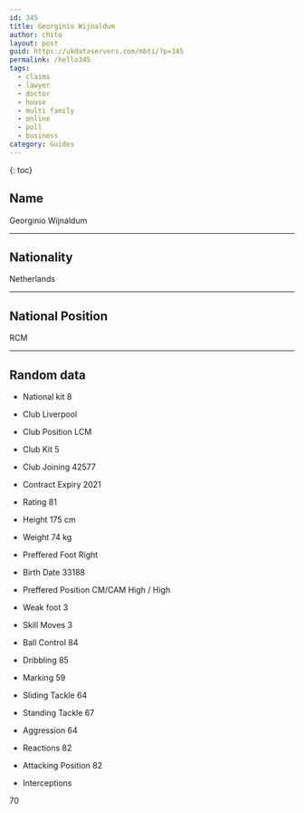 ```yaml
---
id: 345
title: Georginio Wijnaldum
author: chito
layout: post
guid: https://ukdataservers.com/mbti/?p=345
permalink: /hello345
tags:
  - claims
  - lawyer
  - doctor
  - house
  - multi family
  - online
  - poll
  - business
category: Guides
---
```



{: toc}

## Name  
Georginio Wijnaldum 

* * *

## Nationality  
Netherlands 

* * *

## National Position  
RCM 

* * *

## Random data 

  * National kit 
8 

  * Club 
Liverpool 

  * Club Position 
LCM 

  * Club Kit 
5 

  * Club Joining 
42577 

  * Contract Expiry 
2021 

  * Rating 
81 

  * Height 
175 cm 

  * Weight 
74 kg 

  * Preffered Foot 
Right 

  * Birth Date 
33188 

  * Preffered Position 
CM/CAM High / High 

  * Weak foot 
3 

  * Skill Moves 
3 

  * Ball Control 
84 

  * Dribbling 
85 

  * Marking 
59 

  * Sliding Tackle 
64 

  * Standing Tackle 
67 

  * Aggression 
64 

  * Reactions 
82 

  * Attacking Position 
82 

  * Interceptions 

70